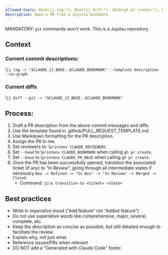 ```yaml
---
allowed-tools: Bash(jj log:*), Bash(jj diff:*), Bash(gh pr create:*), Bash(gh pr edit:*), Bash(jira transition-to:*), Bash(printenv:*), Bash(jira describe:*)
description: Open a PR from a Jujutsu bookmark
---
```


MANDATORY: `git` commands won't work. This is a Jujutsu repository.

## Context

### Current commit descriptions:

!`jj log -r "$CLAUDE_JJ_BASE..$CLAUDE_BOOKMARK" --template description --no-graph`

### Current diffs

!`jj diff --git -r "$CLAUDE_JJ_BASE..$CLAUDE_BOOKMARK"`


## Process:
1. Draft a PR description from the above commit messages and diffs.
2. Use the template found in .github/PULL_REQUEST_TEMPLATE.md.
3. Use Markdown formatting for the PR description.
4. Assign the PR to me.
5. Set reviewers to: !`printenv CLAUDE_REVIEWERS`
6. Set `--head` to !`printenv CLAUDE_BOOKMARK` when calling `gh pr create`.
6. Set `--base` to !`printenv CLAUDE_PR_BASE` when calling `gh pr create`.
7. Once the PR has been successfully opened, transition the associated ticket
    (if any) to "In Review", going through all intermediate states if necessary
    `New -> Refined -> "In Dev" -> "In Review" -> Merged -> Closed`
   - Command: `jira transition-to <ticket> <state>`

## Best practices
- Write in imperative mood ("Add feature" not "Added feature")
- Do not use superlative words like comprehensive, major, several, complete, etc.
- Keep the description as concise as possible, but still detailed enough to facilitate the review.
- Explain why, not just what.
- Reference issues/PRs when relevant
- DO NOT add a "Generated with Claude Code" footer.
